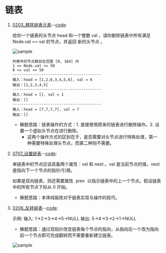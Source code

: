 # 链表

1. [0203\_移除链表元素](https://leetcode.cn/problems/remove-linked-list-elements/)--[code](./0203_RemoveLinkedListElements.cpp):

   给你一个链表的头节点 head 和一个整数 val ，请你删除链表中所有满足 Node.val == val 的节点，并返回 新的头节点 。

   ![sample](https://assets.leetcode.com/uploads/2021/03/06/removelinked-list.jpg)

   ```text
   列表中的节点数目在范围 [0, 104] 内
   1 <= Node.val <= 50
   0 <= val <= 50
   ----------------------------------------
   输入：head = [1,2,6,3,4,5,6], val = 6
   输出：[1,2,3,4,5]
   ----------------------------------------
   输入：head = [], val = 1
   输出：[]
   ----------------------------------------
   输入：head = [7,7,7,7], val = 7
   输出：[]
   ```

   - 解题思路：链表操作的方式：1. 直接使用原来的链表进行删除操作。2. 设置一个虚拟头节点在进行删除。
     - 这两个操作方式的区别在于，是否需要对头节点进行特殊处理，第一种需要特殊处理头节点，而第二种则不需要。

2. [0707\_设置链表](https://leetcode.cn/problems/design-linked-list/)--[code](./0707_DesignLinkedList.cpp):

   单链表中的节点应该具备两个属性：val 和 next 。val 是当前节点的值，next 是指向下一个节点的指针/引用。

   如果是双向链表，则还需要属性  prev  以指示链表中的上一个节点。假设链表中的所有节点下标从 0 开始。

   - 解题思路：本体纯锻炼对于链表实现与操作的技巧。

3. [0206\_反转链表](https://leetcode.cn/problems/reverse-linked-list/)--[code](./0206_ReverseLinkedList.cpp):

   示例: 输入: 1->2->3->4->5->NULL 输出: 5->4->3->2->1->NULL

   - 解题思路：通过双指针改变链表每个节点的指向，从指向后一个改为指向前一个节点即可完成翻转而不需要重新建立链表。

   ![sample](https://code-thinking.cdn.bcebos.com/gifs/206.%E7%BF%BB%E8%BD%AC%E9%93%BE%E8%A1%A8.gif)
